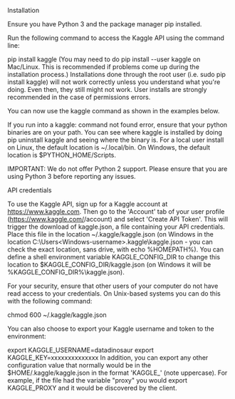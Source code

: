 Installation

Ensure you have Python 3 and the package manager pip installed.

Run the following command to access the Kaggle API using the command line:

pip install kaggle (You may need to do pip install --user kaggle on Mac/Linux. This is recommended if problems come up during the installation process.) Installations done through the root user (i.e. sudo pip install kaggle) will not work correctly unless you understand what you're doing. Even then, they still might not work. User installs are strongly recommended in the case of permissions errors.

You can now use the kaggle command as shown in the examples below.

If you run into a kaggle: command not found error, ensure that your python binaries are on your path. You can see where kaggle is installed by doing pip uninstall kaggle and seeing where the binary is. For a local user install on Linux, the default location is ~/.local/bin. On Windows, the default location is $PYTHON_HOME/Scripts.

IMPORTANT: We do not offer Python 2 support. Please ensure that you are using Python 3 before reporting any issues.

API credentials

To use the Kaggle API, sign up for a Kaggle account at https://www.kaggle.com. Then go to the 'Account' tab of your user profile (https://www.kaggle.com/<username>/account) and select 'Create API Token'. This will trigger the download of kaggle.json, a file containing your API credentials. Place this file in the location ~/.kaggle/kaggle.json (on Windows in the location C:\Users\<Windows-username>\.kaggle\kaggle.json - you can check the exact location, sans drive, with echo %HOMEPATH%). You can define a shell environment variable KAGGLE_CONFIG_DIR to change this location to $KAGGLE_CONFIG_DIR/kaggle.json (on Windows it will be %KAGGLE_CONFIG_DIR%\kaggle.json).

For your security, ensure that other users of your computer do not have read access to your credentials. On Unix-based systems you can do this with the following command:

chmod 600 ~/.kaggle/kaggle.json

You can also choose to export your Kaggle username and token to the environment:

export KAGGLE_USERNAME=datadinosaur
export KAGGLE_KEY=xxxxxxxxxxxxxx
In addition, you can export any other configuration value that normally would be in the $HOME/.kaggle/kaggle.json in the format 'KAGGLE_' (note uppercase).
For example, if the file had the variable "proxy" you would export KAGGLE_PROXY and it would be discovered by the client.

